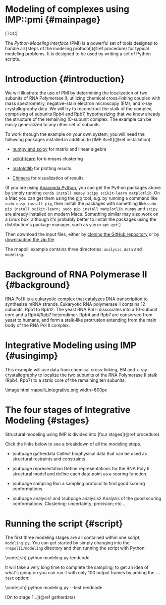 Modeling of complexes using IMP::pmi {#mainpage}
====================================

[TOC]

The _Python Modeling Interface_ (PMI) is a powerful set of tools designed
to handle all [steps of the modeling protocol](@ref procedure) for
typical modeling problems. It is designed to be used by writing a set of
Python scripts.

# Introduction {#introduction}

We will illustrate the use of PMI by determining the localization of two
subunits of RNA Polymerase II, utilizing chemical cross-linking coupled with
mass spectrometry, negative-stain electron microscopy (EM), and x-ray
crystallography data. We will try
to reconstruct the stalk of the complex, comprising of subunits Rpb4 and Rpb7,
hypothesizing that we know already the structure of the remaining 10-subunit
complex. The example can be easily generalized to any other set of subunits.

To work through the example on your own system, you will need the following
packages installed in addition to [IMP itself](@ref installation):

- [numpy and scipy](http://www.scipy.org/scipylib/download.html)
  for matrix and linear algebra

- [scikit-learn](http://scikit-learn.org/stable/install.html)
  for k-means clustering

- [matplotlib](https://matplotlib.org/downloads.html)
  for plotting results

- [Chimera](https://www.cgl.ucsf.edu/chimera/download.html)
  for visualization of results

(If you are using [Anaconda Python](https://www.anaconda.com/download/),
you can get the Python packages above by simply running
`conda install numpy scipy scikit-learn matplotlib`.
On a Mac you can get them using the
[pip](https://pypi.python.org/pypi/pip) tool, e.g. by running a command like
`sudo easy_install pip`, then install the packages with something like
`sudo pip install scikit-learn; sudo pip install matplotlib`. `numpy` and `scipy` are already installed on modern Macs. Something
similar may also work on a Linux box, although it's probably better to install
the packages using the distribution's package manager, such as `yum` or
`apt-get`.)

Then download the input files, either by 
[cloning the GitHub repository](https://github.com/salilab/imp_tutorial/tree/main)
or by [downloading the zip file](https://github.com/salilab/imp_tutorial/archive/main.zip).

The rnapolii example contains three directories: `analysis`, `data` and
`modeling`.

# Background of RNA Polymerase II {#background}

[RNA Pol II](http://en.wikipedia.org/wiki/RNA_polymerase_II) is a eukaryotic complex that catalyzes DNA transcription to synthesize mRNA strands.  Eukaryotic RNA polymerase II contains 12 subunits, Rpb1 to Rpb12. The yeast RNA Pol II dissociates into a 10-subunit core and a Rpb4/Rpb7 heterodimer. Rpb4 and Rpb7 are conserved from yeast to humans, and form a stalk-like protrusion extending from the main body of the RNA Pol II complex.


# Integrative Modeling using IMP {#usingimp}

This example will use data from chemical cross-linking, EM and x-ray crystallography to localize the two subunits of the RNA Polymerase II stalk (Rpb4, Rpb7) to a static core of the remaining ten subunits.  

\image html rnapolii_integrative.png width=600px

# The four stages of Integrative Modeling {#stages}

Structural modeling using IMP is divided into [four stages](@ref procedure).

Click the links below to see a breakdown of all the modeling steps.

- \subpage gatherdata
  Collect biophysical data that can be used as structural restraints and constraints

- \subpage representation
  Define representations for the RNA Poly II structural model and define each data point as a scoring function.

- \subpage sampling
  Run a sampling protocol to find good scoring conformations.  

- \subpage analysis1 and \subpage analysis2
  Analysis of the good scoring conformations.  Clustering; uncertainty; precision; etc...


# Running the script {#script}

The first three modeling stages are all contained within one script, `modeling.py`. You can get started by simply changing into the `rnapolii/modeling` directory and then running the script with Python:

\code{.sh}
python modeling.py
\endcode

It will take a very long time to complete the sampling; to get an idea of what's going on you can run it with only 100 output frames by adding the `--test` option:

\code{.sh}
python modeling.py --test
\endcode

[On to stage 1...](@ref gatherdata)
